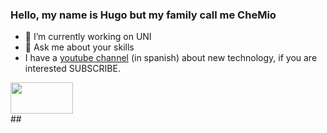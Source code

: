 
### Hello, my name is Hugo but my family call me CheMio 
- 🔭 I’m currently working on UNI
- 💬 Ask me about your skills
- I have a [youtube channel](https://www.youtube.com/results?search_query=Hugo+Chirinos) (in spanish) about new technology, if you are interested SUBSCRIBE.

<div>
<img border="right" src="figures/vowels1_large.jpg" width="100" height="50">
</div>
##

<!--
**chemio2021/chemio2021** is a ✨ _special_ ✨ repository because its `README.md` (this file) appears on your GitHub profile.

Here are some ideas to get you started:


- 🌱 I’m currently learning ...
- 👯 I’m looking to collaborate on ...
- 🤔 I’m looking for help with ...
- 💬 Ask me about ...
- 📫 How to reach me: ...
- 😄 Pronouns: ...
- ⚡ Fun fact: ...
-->
